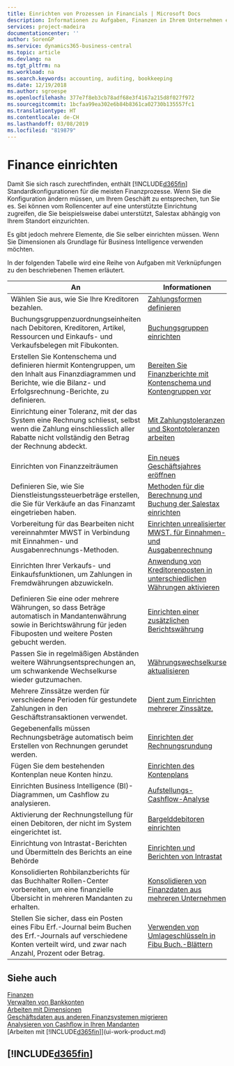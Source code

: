 ```yaml
---
title: Einrichten von Prozessen in Financials | Microsoft Docs
description: Informationen zu Aufgaben, Finanzen in Ihrem Unternehmen einzurichten, um Ihrer Buchhaltung, oder Buchhaltungsanforderungen Prüfungen zu entsprechen.
services: project-madeira
documentationcenter: ''
author: SorenGP
ms.service: dynamics365-business-central
ms.topic: article
ms.devlang: na
ms.tgt_pltfrm: na
ms.workload: na
ms.search.keywords: accounting, auditing, bookkeeping
ms.date: 12/19/2018
ms.author: sgroespe
ms.openlocfilehash: 377e7f8eb3cb78adf68e3f4167a215d8f027f972
ms.sourcegitcommit: 1bcfaa99ea302e6b84b8361ca02730b135557fc1
ms.translationtype: HT
ms.contentlocale: de-CH
ms.lasthandoff: 03/08/2019
ms.locfileid: "819879"
---
```

# <a name="setting-up-finance"></a>Finance einrichten
Damit Sie sich rasch zurechtfinden, enthält [!INCLUDE[d365fin](includes/d365fin_md.md)]  Standardkonfigurationen für die meisten Finanzprozesse. Wenn Sie die Konfiguration ändern müssen, um Ihrem Geschäft zu entsprechen, tun Sie es. Sei können vom Rollencenter auf eine unterstützte Einrichtung zugreifen, die Sie beispielsweise dabei unterstützt, Salestax abhängig von Ihrem Standort einzurichten.  

Es gibt jedoch mehrere Elemente, die Sie selber einrichten müssen. Wenn Sie Dimensionen als Grundlage für Business Intelligence verwenden möchten.  

In der folgenden Tabelle wird eine Reihe von Aufgaben mit Verknüpfungen zu den beschriebenen Themen erläutert.

| An | Informationen |
| --- | --- |
| Wählen Sie aus, wie Sie Ihre Kreditoren bezahlen. |[Zahlungsformen definieren](finance-payment-methods.md) |
| Buchungsgruppenzuordnungseinheiten nach Debitoren, Kreditoren, Artikel, Ressourcen und Einkaufs- und Verkaufsbelegen mit Fibukonten. |[Buchungsgruppen einrichten](finance-posting-groups.md)|
|Erstellen Sie Kontenschema und definieren hiermit Kontengruppen, um den Inhalt aus Finanzdiagrammen und Berichte, wie die Bilanz- und Erfolgsrechnung-Berichte, zu definieren.|[Bereiten Sie Finanzberichte mit Kontenschema und Kontengruppen vor](bi-how-work-account-schedule.md)|
|Einrichtung einer Toleranz, mit der das System eine Rechnung schliesst, selbst wenn die Zahlung einschliesslich aller Rabatte nicht vollständig den Betrag der Rechnung abdeckt.|[Mit Zahlungstoleranzen und Skontotoleranzen arbeiten](finance-payment-tolerance-and-payment-discount-tolerance.md)|
| Einrichten von Finanzzeiträumen |[Ein neues Geschäftsjahres eröffnen](finance-how-open-new-fiscal-year.md) |
| Definieren Sie, wie Sie Dienstleistungssteuerbeträge erstellen, die Sie für Verkäufe an das Finanzamt eingetrieben haben. |[Methoden für die Berechnung und Buchung der Salestax einrichten](finance-setup-vat.md)|
|Vorbereitung für das Bearbeiten nicht vereinnahmter MWST in Verbindung mit Einnahmen- und Ausgabenrechnungs-Methoden.|[Einrichten unrealisierter MWST. für Einnahmen- und Ausgabenrechnung](finance-setup-unrealized-vat.md)|
| Einrichten Ihrer Verkaufs- und Einkaufsfunktionen, um Zahlungen in Fremdwährungen abzuwickeln.|[Anwendung von Kreditorenposten in unterschiedlichen Währungen aktivieren](finance-how-enable-application-ledger-entries-different-currencies.md)
|Definieren Sie eine oder mehrere Währungen, so dass Beträge automatisch in Mandantenwährung sowie in Berichtswährung für jeden Fibuposten und weitere Posten gebucht werden.|[Einrichten einer zusätzlichen Berichtswährung](finance-how-setup-additional-currencies.md)|
|Passen Sie in regelmäßigen Abständen weitere Währungsentsprechungen an, um schwankende Wechselkurse wieder gutzumachen.|[Währungswechselkurse aktualisieren](finance-how-update-currencies.md)|
|Mehrere Zinssätze werden für verschiedene Perioden für gestundete Zahlungen in den Geschäftstransaktionen verwendet.|[Dient zum Einrichten mehrerer Zinssätze.](finance-how-to-set-up-multiple-interest-rates.md)|
|Gegebenenfalls müssen Rechnungsbeträge automatisch beim Erstellen von Rechnungen gerundet werden.|[Einrichten der Rechnungsrundung](finance-set-up-invoice-rounding.md)|
| Fügen Sie dem bestehenden Kontenplan neue Konten hinzu. |[Einrichten des Kontenplans](finance-setup-chart-accounts.md) |
| Einrichten Business Intelligence (BI)- Diagrammen, um Cashflow zu analysieren. |[Aufstellungs-Cashflow-Analyse](finance-setup-cash-flow-analyses.md) |
|Aktivierung der Rechnungstellung für einen Debitoren, der nicht im System eingerichtet ist.|[Bargelddebitoren einrichten](finance-how-to-set-up-cash-customers.md)|
| Einrichtung von Intrastat-Berichten und Übermitteln des Berichts an eine Behörde | [Einrichten und Berichten von Intrastat](finance-how-setup-report-intrastat.md)|
|Konsolidierten Rohbilanzberichts für das Buchhalter Rollen-Center vorbereiten, um eine finanzielle Übersicht in mehreren Mandanten zu erhalten.|[Konsolidieren von Finanzdaten aus mehreren Unternehmen](finance-consolidated-company-reporting.md)|
|Stellen Sie sicher, dass ein Posten eines Fibu Erf.-Journal beim Buchen des Erf.-Journals auf verschiedene Konten verteilt wird, und zwar nach Anzahl, Prozent oder Betrag.|[Verwenden von Umlageschlüsseln in Fibu Buch.-Blättern](ui-how-use-allocation-keys-general-journals.md)|

## <a name="see-also"></a>Siehe auch
[Finanzen](finance.md)  
[Verwalten von Bankkonten](bank-manage-bank-accounts.md)  
[Arbeiten mit Dimensionen](finance-dimensions.md)  
[Geschäftsdaten aus anderen Finanzsystemen migrieren](across-import-data-configuration-packages.md)  
[Analysieren von Cashflow in Ihren Mandanten](finance-analyze-cash-flow.md)  
[Arbeiten mit [!INCLUDE[d365fin](includes/d365fin_md.md)]](ui-work-product.md)  

## [!INCLUDE[d365fin](includes/free_trial_md.md)]  
